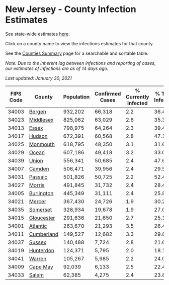 # New Jersey - County Infection Estimates

See state-wide estimates [here](/infections/us-nj).

Click on a county name to view the infections estimates for that county.

See the [Counties Summary](/infections/summary-counties) page for a searchable and sortable table.

*Note: Due to the inherent lag between infections and reporting of cases, our estimates of infections are as of 14 days ago.*

*Last updated: January 30, 2021*

|   FIPS Code |                   County |   Population |   Confirmed Cases |   % Currently Infected |   % Total Infected |
|-------------|--------------------------|--------------|-------------------|------------------------|--------------------|
|       34003 |         [Bergen](bergen) |      932,202 |            66,318 |                    2.2 |               36.4 |
|       34023 |   [Middlesex](middlesex) |      825,062 |            63,029 |                    2.6 |               35.3 |
|       34013 |           [Essex](essex) |      798,975 |            64,264 |                    2.3 |               39.4 |
|       34017 |         [Hudson](hudson) |      672,391 |            60,568 |                    2.8 |               47.1 |
|       34025 |     [Monmouth](monmouth) |      618,795 |            48,350 |                    3.1 |               31.6 |
|       34029 |           [Ocean](ocean) |      607,186 |            49,418 |                    3.2 |               33.0 |
|       34039 |           [Union](union) |      556,341 |            50,685 |                    2.4 |               47.6 |
|       34007 |         [Camden](camden) |      506,471 |            39,956 |                    2.4 |               29.5 |
|       34031 |       [Passaic](passaic) |      501,826 |            50,725 |                    2.2 |               52.4 |
|       34027 |         [Morris](morris) |      491,845 |            31,732 |                    2.4 |               28.4 |
|       34005 | [Burlington](burlington) |      445,349 |            31,111 |                    2.4 |               25.8 |
|       34021 |         [Mercer](mercer) |      367,430 |            24,726 |                    1.9 |               30.2 |
|       34035 |     [Somerset](somerset) |      328,934 |            19,678 |                    1.9 |               27.0 |
|       34015 | [Gloucester](gloucester) |      291,636 |            21,650 |                    2.7 |               25.1 |
|       34001 |     [Atlantic](atlantic) |      263,670 |            21,293 |                    3.5 |               26.4 |
|       34011 | [Cumberland](cumberland) |      149,527 |            12,682 |                    3.3 |               29.8 |
|       34037 |         [Sussex](sussex) |      140,488 |             7,724 |                    2.8 |               21.6 |
|       34019 |   [Hunterdon](hunterdon) |      124,371 |             5,795 |                    2.0 |               18.1 |
|       34041 |         [Warren](warren) |      105,267 |             5,985 |                    2.2 |               24.0 |
|       34009 |     [Cape May](cape-may) |       92,039 |             6,133 |                    2.5 |               22.4 |
|       34033 |           [Salem](salem) |       62,385 |             4,275 |                    2.4 |               23.8 |